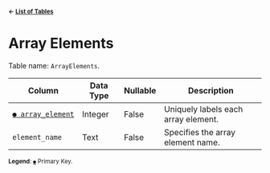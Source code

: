 <sup>**← [List of Tables](../../README.md#Metadatabase-Schema)**</sup>

# Array Elements

Table name: `ArrayElements`.

| Column                                 | Data Type | Nullable | Description                         |
| -------------------------------------- | --------- | -------- | ----------------------------------- |
| [`● array_element`](array_elements.md) | Integer   | False    | Uniquely labels each array element. |
| `element_name`                         | Text      | False    | Specifies the array element name.   |

<sup>**Legend**: [`●`](array_elements.md) Primary Key.</sup>
